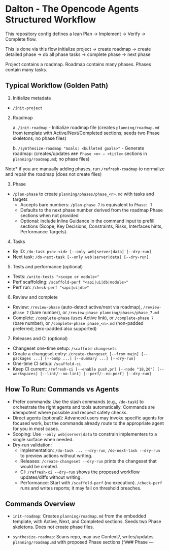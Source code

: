 # Dalton - The Opencode Agents Structured Workflow

This repository config defines a lean Plan → Implement → Verify → Complete flow.

This is done via this flow initialize project → create roadmap → create detailed phase → do all phase tasks → complete phase → next phase

Project contains a roadmap. Roadmap contains many phases. Phases contain many tasks.

## Typical Workflow (Golden Path)

1. Initialize metadata

- `/init-project`

2. Roadmap

   a. `/init-roadmap` - Initialize roadmap file (creates `planning/roadmap.md` from template with Active/Next/Completed sections; seeds two Phase skeletons; no phase files)

   b. `/synthesize-roadmap "Goals: <bulleted goals>"` - Generate roadmap: (creates/updates `### Phase <n> — <title>` sections in `planning/roadmap.md`; no phase files)

Note* if you are manually adding phases, run `/refresh-roadmap` to normalize and repair the roadmap (does not create files)

3. Phase

- `/plan-phase` to create `planning/phases/phase_<n>.md` with tasks and targets
  - Accepts bare numbers: `/plan-phase 7` is equivalent to `Phase: 7`
  - Defaults to the next phase number derived from the roadmap Phase sections when not provided
  - Optional: include Inline Guidance in the command input to prefill sections (Scope, Key Decisions, Constraints, Risks, Interfaces hints, Performance Targets).

4. Tasks

- By ID: `/do-task p<n>-<id> [--only web|server|data] [--dry-run]`
- Next task: `/do-next-task [--only web|server|data] [--dry-run]`

5. Tests and performance (optional)

- Tests: `/write-tests "<scope or module>"`
- Perf scaffolding: `/scaffold-perf "<api|ui|db|module>"`
- Perf run: `/check-perf "<api|ui|db>"`

6. Review and complete

- Review: `/review-phase` (auto-detect active/next via roadmap), `/review-phase 7` (bare number), or `/review-phase planning/phases/phase_7.md`
- Complete: `/complete-phase` (uses Active link), or `/complete-phase 7` (bare number), or `/complete-phase phase_<n>.md` (non-padded preferred; zero-padded also supported)

7. Releases and CI (optional)

- Changeset one-time setup: `/scaffold-changesets`
- Create a changeset entry: `/create-changeset [--from main] [--packages ...] [--bump ...] [--summary ...] [--dry-run]`
- One-time CI setup: `/scaffold-ci`
- Keep CI current: `/refresh-ci [--enable push,pr] [--node "18,20"] [--workspaces] [--lint/--no-lint] [--perf/--no-perf] [--dry-run]`

## How To Run: Commands vs Agents

- Prefer commands: Use the slash commands (e.g., `/do-task`) to orchestrate the right agents and tools automatically. Commands are idempotent where possible and respect safety checks.
- Direct agents (optional): Advanced users may invoke specific agents for focused work, but the commands already route to the appropriate agent for you in most cases.
- Scoping: Use `--only web|server|data` to constrain implementers to a single surface when needed.
- Dry-run validation:
  - Implementation: `/do-task ... --dry-run`, `/do-next-task --dry-run` to preview actions without writing.
  - Releases: `/create-changeset --dry-run` prints the changeset that would be created.
  - CI: `/refresh-ci --dry-run` shows the proposed workflow updates/diffs without writing.
  - Performance: Start with `/scaffold-perf` (no execution). `/check-perf` runs and writes reports; it may fail on threshold breaches.

## Commands Overview

- `init-roadmap`: Creates `planning/roadmap.md` from the embedded template, with Active, Next, and Completed sections. Seeds two Phase skeletons. Does not create phase files.
- `synthesize-roadmap`: Scans repo, may use Context7, writes/updates `planning/roadmap.md` with proposed Phase sections (“### Phase <n> — <title>”), determined by your Goals/args and existing roadmap. It preserves existing phase sections and appends contiguously. No phase files.
- `refresh-roadmap`: Normalizes Phase headings and repairs roadmap sections/links (Active/Next/Completed) after manual edits; does not create or archive phase files.
- `plan-phase`: Creates `planning/phases/phase_<n>.md` with ≤15 tasks (IDs `p<n>-<seq>`, Priority, Status, Acceptance), Risks, Interfaces, Performance Targets, DoD. Accepts bare numbers (e.g., `7`).

- `do-task`: ID-only; parses the task title/notes from the phase file; supports flags `--only` and `--dry-run`.
- `do-next-task`: Auto-selects next task; supports flags `--only` and `--dry-run`.
- `do-web-task|do-server-task|do-data-task`: Force a specific surface when desired.
- `write-tests`: Writes/updates tests; auto-detects runner (Vitest/Jest/Playwright).
- `scaffold-perf`: Generates minimal, commented benches; no execution or thresholds unless asked.
- `check-perf`: Runs perf, compares to `.opencode/perf.yaml` or phase targets; writes `perf_reports/<timestamp>.md`; fails on threshold violations.
- `review-phase`: Phase-scoped quality pass that runs typecheck/lint/tests (checks-first) and reviews provided code context (explicit files/contents). Accepts bare numbers or auto-detects Active/Next via roadmap. No git usage.
- `complete-phase`: Validates DoD, tests, and perf if defined; archives the phase and updates roadmap. Accepts bare numbers or uses the Active link if not provided. Removes the completed Phase section from the roadmap, adds a link under Completed Phases, and updates Active/Next. Commits only changes to `planning/roadmap.md` and `planning/archive/phase_<n>.md`; does not stage unrelated files.

## Releases & CI (Optional)

- `scaffold-changesets`: One-time setup for `.changeset/` config and npm scripts.
- `create-changeset`: Generates a new changeset entry file (single or multi-package), with inference and dry-run.
- `scaffold-ci`: One-time creation of `.github/workflows/ci.yml` (manual trigger by default).
- `refresh-ci`: Idempotent create/update of CI using managed blocks; preserves custom edits; supports dry-run.

## Agents & Permissions

- `fullstack_impl` (primary): `edit: allow`, `bash: allow`; tools include `context7`, `svelte5`, `sentry` when relevant. Auto-delegates Svelte UI work to `svelte_pro` when Svelte/SvelteKit is detected.
- Subagents: `web_impl`, `server_impl`, `data_impl`, `test_impl`, `svelte_pro` — edit allowed, bash allow.
- `svelte_pro`: Specialized Svelte/SvelteKit implementer using Svelte MCP; honors project Svelte guidelines (`./.opencode/svelte-guidelines.(md|yaml)` or `./.opencode/project.yaml`) with global fallback to `templates/SVELTE_GUIDELINES.md`. Prefers Svelte 5 runes and idioms.
- Planning:
  - `roadmap_planner`: `edit: allow`, `bash: deny`
  - `phase_planner`: `edit: ask`, `bash: deny`
  - `roadmap_synthesizer`: `edit: allow`, `bash: deny`
- Verification:
  - `perf_checker`: `edit: ask`, `bash: ask`
  - `quality_reviewer`: read-only
  - `phase_completer`: `edit: ask`, `bash: allow`

## Engineering Decisions & Guidance

- Project-wide decisions: Use `templates/ENGINEERING_DECISIONS_TEMPLATE.md` as the canonical format. Create `planning/engineering-decisions.md` per-project only when you need a persistent record. Avoid duplicating decisions in multiple places.
- Machine-readable defaults (optional): `.opencode/project.yaml` can declare stacks and conventions (e.g., `web/server/data/tests`). Use it if you want automation.
- Inline Guidance: You can pass guidance to `/plan-phase` to seed the new phase with specific scope, decisions, and targets.

## Embedded Templates & Numbering

- Built-in templates: Agents embed `PHASE_TEMPLATE`, `ROADMAP_TEMPLATE`, and `ENGINEERING_DECISIONS_TEMPLATE` so they work without repo-scoped template files.
- Optional overrides: If present, commands prefer `./.opencode/templates/*.md` project overrides.
- Phase numbers: Integers are recommended and preserved. `/refresh-roadmap` uses a stable renumber policy: existing integer phases keep their numbers; fractional headings (e.g., “Phase 7.5 — …”) are promoted to the next available integer and subsequent integer phases shift upward. It never restarts numbering at 1. `/plan-phase` never creates fractional phase files.
- Collision handling: If `planning/phases/phase_<n>.md` exists, `/plan-phase` aborts without writing. Pass `Phase: <n>` to choose a different number or archive/rename the existing file first.

## Manual Normalization

- Use `/refresh-roadmap` to update the roadmap and normalize/repair phase headings and links.
- If headings contain decimals (e.g., `### Phase 7.5 — …`), the command applies stable renumbering: preserve existing integer phase numbers; promote fractional phases to the next available integer and shift subsequent integers upward. Never restart numbering at 1. Internal links are updated accordingly.
- The command edits only `planning/roadmap.md`. It does not create or modify phase files.
- Recommended: keep phase numbers as integers; decimals are supported for input but are normalized away.

## Task Shaping & Adjustments

- Shape concrete tasks in the phase file created by `/plan-phase`. Add/edit rows as needed; keep ≤15 active tasks.
- Adjust strategy via `/refresh-roadmap` to update Phase sections and the next-phase link. Then run `/plan-phase` to create the next concrete phase.

## Performance Targets & Benchmarks

- Prefer `.opencode/perf.yaml` for thresholds; else use the phase’s “Performance Targets.” Checks are opt-in: if neither `.opencode/perf.yaml` nor phase targets exist, perf checks are skipped without SPEC_GAP.
- Keep benchmarks opt-in with `/scaffold-perf`.

## Perf Tests Convention

- Directory: place perf tests under `tests/perf/` (preferred). The completer and perf tools will run only this directory when present, using minimal reporters and bail-fast.
- File pattern: name perf tests with `**/*.perf.*` to be auto-discovered when no dedicated directory exists.
- Tags: when your runner supports it (Vitest/Jest/Playwright), tag tests with `@perf` and the tools will filter to just these.
- Thresholds: define central thresholds in `.opencode/perf.yaml`. If absent, thresholds are enforced from the current phase’s “Performance Targets.”
- Outputs: logs are written to `./logs/perf.log`; exit code determines pass/fail.

## Troubleshooting Review Phase

- Checks-first behavior: `review-phase` always runs typecheck, lint, and tests via project scripts when available. Provide code context (explicit files/contents) for review; no git involved.
- Autodetect phase: If no argument is given, it reads `planning/roadmap.md` and follows the Active/Next link (e.g., `planning/phases/phase_7.md`).
- Common SPEC_GAPs:

  - Active/Next not found: "SPEC_GAP: Active/Next phase not found in planning/roadmap.md. Provide a phase number (e.g., `/review-phase 7`) or a file path."
  - Phase file missing: "SPEC_GAP: Phase file not found: <path>."
  - Checks failed to execute: includes the attempted command and stderr summary.

- Progress markers you should see: `RESOLVE_PHASE_START/DONE`, `CHECKS_START/DONE`, and for code context, `CODE_CONTEXT_START/CODE_CONTEXT_READY`.
- If it seems to hang: use `--quick` to skip checks and get immediate static feedback on code_context. Otherwise it’s usually waiting on checks; run your scripts directly (`npm run typecheck`, `npm run lint`, `npm test`), then re-run `review-phase`.

## Models & Tools

- Standard model: `github-copilot/gpt-5` across agents. `roadmap_planner` uses `github-copilot/gemini-2.0-flash` for faster normalization runs.
- Tool keys in agent files are plain names (`context7`, `svelte5`, `sentry`). Use wildcards only in `opencode.json` to mass-toggle tool families.
- Context7 API key is read from the environment as `CONTEXT7_API_KEY`. Ensure it's set locally and in CI before invoking features that rely on Context7.

## Example: .opencode/project.yaml (optional)

- Purpose: Provide machine-readable defaults for stack and conventions. Agents read this first; enforcement happens via your linters/CI.
- Example (Svelte/SvelteKit):

```
web:
  framework: sveltekit
  conventions:
    events:
      prefer: "onclick"
      disallow: ["on:", "onchange"]
    classDirectives:
      prefer: true
    bindings:
      allow: ["bind:value", "bind:group"]
    stores:
      prefer: "$state"
  lint:
    ruleset: eslint
    scripts:
      typecheck: "npm run typecheck || svelte-check --quiet"
      lint: "npm run lint || eslint . --max-warnings=0"
      test: "npm test -- --bail --reporter=dot"
server:
  runtime: node
  language: typescript

data:
  orm: prisma

tests:
  runner: vitest
```

- Note: Only `web/server/data/tests` have meaning to agents; other keys are free-form guidance.

## ESLint Setup (Svelte) Quickstart

- Install dev deps:
  - `npm i -D eslint eslint-plugin-svelte svelte-eslint-parser @eslint/js typescript`
- Create `eslint.config.js` (flat config):

```
// eslint.config.js
import js from '@eslint/js'
import svelte from 'eslint-plugin-svelte'

export default [
  js.configs.recommended,
  ...svelte.configs['flat/recommended'],
  {
    rules: {
      // Example: fail on console in production builds
      'no-console': ['warn', { allow: ['warn', 'error'] }],
    },
  },
]
```

- Package scripts:

```
{
  "scripts": {
    "typecheck": "svelte-check --quiet",
    "lint": "eslint .",
    "test": "vitest --run --bail --reporter=dot"
  }
}
```

- CI wiring: Ensure your workflow runs `npm run typecheck`, `npm run lint`, and `npm test`. `review-phase` surfaces summaries from these.

